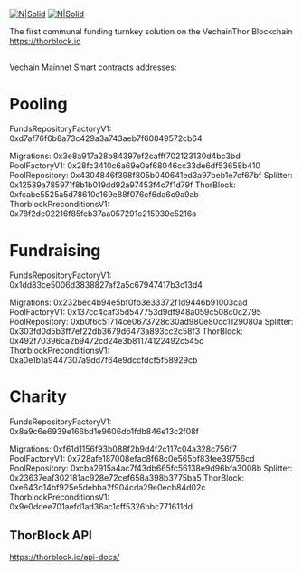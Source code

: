 [![N|Solid](https://safehaven.io/files/tb-logo.png)](https://thorblock.io/)        [![N|Solid](https://safehaven.io/img/logo_color.png)](https://safehaven.io/)

The first communal funding turnkey solution on the VechainThor Blockchain
https://thorblock.io

##

Vechain Mainnet Smart contracts addresses:

# Pooling

  FundsRepositoryFactoryV1: 0xd7af76f6b8a73c429a3a743aeb7f60849572cb64
  
  Migrations: 0x3e8a917a28b84397ef2cafff702123130d4bc3bd
  PoolFactoryV1: 0x28fc3410c6a69e0ef68046cc33de6df53658b410
  PoolRepository: 0x4304846f398f805b040641ed3a97beb1e7cf67bf
  Splitter: 0x12539a785971f8b1b019dd92a97453f4c7f1d79f
  ThorBlock: 0xfcabe5525a5d78610c169e88f076cf6da6c9a9ab
  ThorblockPreconditionsV1: 0x78f2de02216f85fcb37aa057291e215939c5216a

# Fundraising

  FundsRepositoryFactoryV1: 0x1dd83ce5006d3838827af2a5c67947417b3c13d4
  
  Migrations: 0x232bec4b94e5bf0fb3e33372f1d9446b91003cad
  PoolFactoryV1: 0x137cc4caf35d547753d9df948a059c508c0c2795
  PoolRepository: 0xb0f6c51714ce0673728c30ad980e80cc1129080a
  Splitter: 0x303fd0d5b3ff7ef22db3679d6473a893cc2c58f3
  ThorBlock: 0x492f70396ca2b9472cd24e3b81174122492c545c
  ThorblockPreconditionsV1: 0xa0e1b1a9447307a9dd7f64e9dccfdcf5f58929cb

# Charity

  FundsRepositoryFactoryV1: 0x8a9c6e6939e166bd1e9606db1fdb846e13c2f08f
  
  Migrations: 0xf61d1156f93b088f2b9d4f2c117c04a328c756f7
  PoolFactoryV1: 0x728afe187008efac8f68c0e565bf83fee39756cd
  PoolRepository: 0xcba2915a4ac7f43db665fc56138e9d96bfa3008b
  Splitter: 0x23637eaf302181ac928e72cef658a398b3775ba5
  ThorBlock: 0xe643d14bf925e5debba2f904cda29e0ecb84d02c
  ThorblockPreconditionsV1: 0x9e0ddee701aefd1ad36ac1cff5326bbc771611dd
  
  
## ThorBlock API

https://thorblock.io/api-docs/
